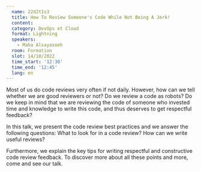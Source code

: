 ```yaml
---
  name: 22d2t1s3
  title: How To Review Someone's Code While Not Being A Jerk!
  content:
  category: DevOps et Cloud
  format: Lightning
  speakers: 
    - Maha Alsayasneh
  room: Formation
  slot: 14/10/2022
  time_start: '12:30'
  time_end: '12:45'
  lang: en
---
```

Most of us do code reviews very often if not daily. However, how can we tell whether we are good reviewers or not? Do we review a code as robots? Do we keep in mind that we are reviewing the code of someone who invested time and knowledge to write this code, and thus deserves to get respectful feedback?

In this talk, we present the code review best practices and we answer the following questions: What to look for in a code review? How can we write useful reviews?

Furthermore, we explain the key tips for writing respectful and constructive code review feedback. To discover more about all these points and more, come and see our talk.
